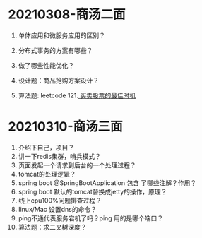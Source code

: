 # 20210308-商汤二面

1. 单体应用和微服务应用的区别？

2. 分布式事务的方案有哪些？

3. 做了哪些性能优化？

4. 设计题：商品抢购方案设计？

5. 算法题: leetcode 121.[ 买卖股票的最佳时机](https://leetcode-cn.com/problems/best-time-to-buy-and-sell-stock) 

   




# 20210310-商汤三面

1. 介绍下自己，项目？
2. 讲一下redis集群，哨兵模式？
3. 页面发起一个请求到后台的一个处理过程？
4. tomcat的处理逻辑？
5. spring boot @SpringBootApplication 包含 了哪些注解？作用？
6. spring boot 默认的tomcat替换成jetty的操作，原理？
7. 线上cpu100%问题排查过程？
8. linux/Mac 设置dns的命令？
9. ping不通代表服务宕机了吗？ping 用的是哪个端口？
10. 算法题：求二叉树深度？

